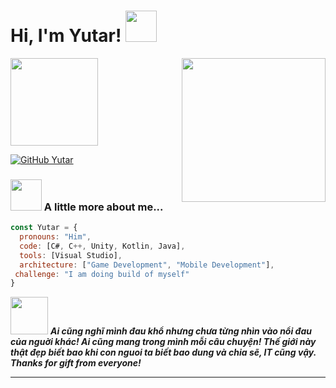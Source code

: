 <h1> Hi, I'm Yutar! <img src="https://media.giphy.com/media/mGcNjsfWAjY5AEZNw6/giphy.gif" width="50"></h2>
<img align='right' src="https://64.media.tumblr.com/cf87668f1394f62a25dde8c6a52d64fc/tumblr_n8z4jjABDx1rylr5to1_500.gifv" width="230" >
<p><em><img src="https://media.giphy.com/media/WUlplcMpOCEmTGBtBW/giphy.gif" width="140"> 
</em></p>

[![GitHub Yutar](https://img.shields.io/github/followers/iletai?style=social)](https://github.com/yutar21)

### <img src="https://media.giphy.com/media/VgCDAzcKvsR6OM0uWg/giphy.gif" width="50"> A little more about me...  

```javascript
const Yutar = {
  pronouns: "Him",
  code: [C#, C++, Unity, Kotlin, Java],
  tools: [Visual Studio],
  architecture: ["Game Development", "Mobile Development"],
 challenge: "I am doing build of myself"
}
```

<img src="https://media.giphy.com/media/LnQjpWaON8nhr21vNW/giphy.gif" width="60"> <em><b>Ai cũng nghĩ mình đau khổ nhưng chưa từng nhìn vào nổi đau của nguời khác!</b><b> Ai cũng mang trong mình mỗi câu chuyện!</b><b> Thế giới này thật đẹp biết bao khi con nguoi ta biết bao dung và chia sẽ, IT cũng vậy. Thanks for gift from everyone!</b></em>

---
